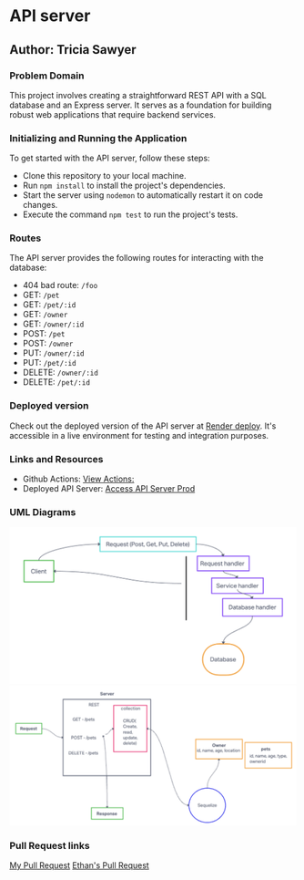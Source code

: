 # API server

## Author: Tricia Sawyer

### Problem Domain

This project involves creating a straightforward REST API with a SQL database and an Express server. It serves as a foundation for building robust web applications that require backend services.

### Initializing and Running the Application

To get started with the API server, follow these steps:

- Clone this repository to your local machine.
- Run `npm install` to install the project's dependencies.
- Start the server using `nodemon` to automatically restart it on code changes.
- Execute the command `npm test` to run the project's tests.

### Routes

The API server provides the following routes for interacting with the database:

- 404 bad route: `/foo`
- GET: `/pet`
- GET: `/pet/:id`
- GET: `/owner`
- GET: `/owner/:id`
- POST: `/pet`
- POST: `/owner`
- PUT: `/owner/:id`
- PUT: `/pet/:id`
- DELETE: `/owner/:id`
- DELETE: `/pet/:id`

### Deployed version

Check out the deployed version of the API server at [Render deploy](https://api-server-prod-3588.onrender.com). It's accessible in a live environment for testing and integration purposes.

### Links and Resources

- Github Actions: [View Actions:](https://github.com/triciasawyer/api-server/actions)
- Deployed API Server: [Access API Server Prod](https://api-server-prod-3588.onrender.com)

### UML Diagrams

![Phase 1 UML Diagram](./assets/phase1.png)
![Phase 2 UML Diagram](./assets/phase2.png)

### Pull Request links

[My Pull Request](https://github.com/triciasawyer/api-server-ethanStorm/pull/1)
[Ethan's Pull Request](https://github.com/triciasawyer/api-server/pull/2)
